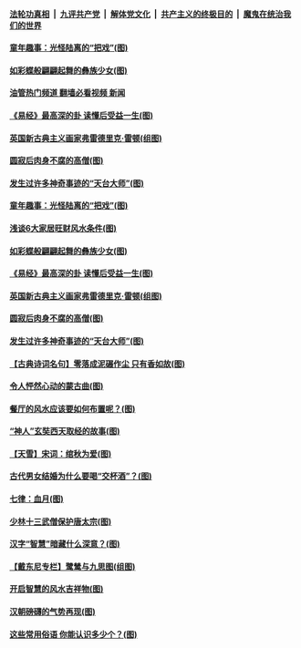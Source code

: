 ####  [法轮功真相](../../../../basic/blob/master/README.md?t=11171331) &nbsp;|&nbsp; [九评共产党](../../../../9ping.md/blob/master/README.md?t=11171331) &nbsp;|&nbsp; [解体党文化](../../../../jtdwh.md/blob/master/README.md?t=11171331)  &nbsp;|&nbsp; [共产主义的终极目的](../../../../gczydzjmd.md/blob/master/README.md?t=11171331) &nbsp;|&nbsp; [魔鬼在统治我们的世界](../../../../mgztzwmdsj.md/blob/master/README.md?t=11171331) 

#### [童年趣事：光怪陆离的“把戏”(图)](../pages/p7/1020066.md?t=11171331) 

#### [如彩蝶般翩翩起舞的彝族少女(图)](../pages/p7/1019892.md?t=11171331) 

#### [油管热门频道 翻墙必看视频 新闻](http://129.146.143.75:81/youtube.html?11171331)

#### [《易经》最高深的卦 读懂后受益一生(图)](../pages/p7/1021476.md?t=11171331) 

#### [英国新古典主义画家弗雷德里克‧雷顿(组图)](../pages/p7/1019680.md?t=11171331) 

#### [圆寂后肉身不腐的高僧(图)](../pages/p7/1021435.md?t=11171331) 

#### [发生过许多神奇事迹的“天台大师”(图)](../pages/p7/1021445.md?t=11171331) 

#### [童年趣事：光怪陆离的“把戏”(图)](../pages/p7/1020066.md?t=11171331) 

#### [浅谈6大家居旺财风水条件(图)](../pages/p7/1018602.md?t=11171331) 

#### [如彩蝶般翩翩起舞的彝族少女(图)](../pages/p7/1019892.md?t=11171331) 

#### [《易经》最高深的卦 读懂后受益一生(图)](../pages/p7/1021476.md?t=11171331) 

#### [英国新古典主义画家弗雷德里克‧雷顿(组图)](../pages/p7/1019680.md?t=11171331) 

#### [圆寂后肉身不腐的高僧(图)](../pages/p7/1021435.md?t=11171331) 

#### [发生过许多神奇事迹的“天台大师”(图)](../pages/p7/1021445.md?t=11171331) 

#### [【古典诗词名句】零落成泥碾作尘 只有香如故(图)](../pages/p7/1020984.md?t=11171331) 

#### [令人怦然心动的蒙古曲(图)](../pages/p7/1021036.md?t=11171331) 

#### [餐厅的风水应该要如何布置呢？(图)](../pages/p7/1018629.md?t=11171331) 

#### [“神人”玄奘西天取经的故事(图)](../pages/p7/1021336.md?t=11171331) 

#### [【天雪】宋词：绾秋为爱(图)](../pages/p7/1021634.md?t=11171331) 

#### [古代男女结婚为什么要喝“交杯酒”？(图)](../pages/p7/1021356.md?t=11171331) 

#### [七律：血月(图)](../pages/p7/1021602.md?t=11171331) 

#### [少林十三武僧保护唐太宗(图)](../pages/p7/1019890.md?t=11171331) 

#### [汉字“智慧”暗藏什么深意？(图)](../pages/p7/1021437.md?t=11171331) 

#### [【戴东尼专栏】鹭鸶与九思图(组图)](../pages/p7/1011327.md?t=11171331) 

#### [开启智慧的风水吉祥物(图)](../pages/p7/1018627.md?t=11171331) 

#### [汉朝磅礴的气势再现(图)](../pages/p7/1019889.md?t=11171331) 

#### [这些常用俗语 你能认识多少个？(图)](../pages/p7/1021074.md?t=11171331) 

<img src='http://gfw-breaker.win/goodnews/indexes/p7.md' width='0px' height='0px'/>

